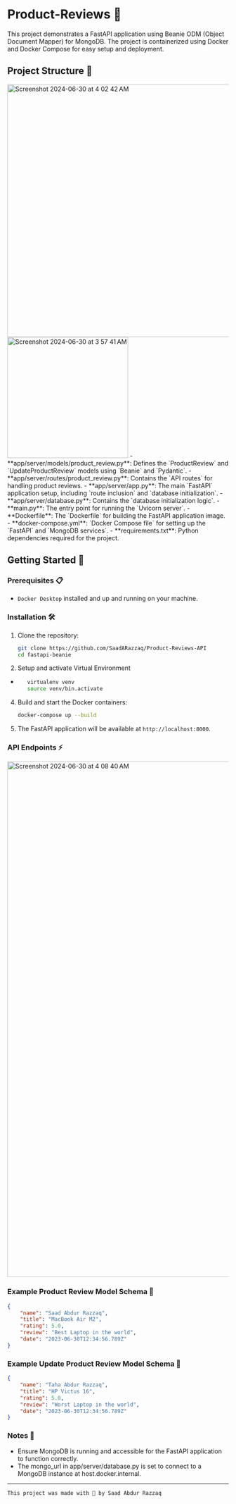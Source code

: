 # Product-Reviews 📝

This project demonstrates a FastAPI application using Beanie ODM (Object Document Mapper) for MongoDB. The project is containerized using Docker and Docker Compose for easy setup and deployment.

## Project Structure 🧱

<img width="574" alt="Screenshot 2024-06-30 at 4 02 42 AM" src="https://github.com/SaadARazzaq/Product-Reviews-API/assets/123338307/c2d6ed5e-f235-4186-886e-4b545b3ca95e">
<img width="275" alt="Screenshot 2024-06-30 at 3 57 41 AM" src="https://github.com/SaadARazzaq/Product-Reviews-API/assets/123338307/84f21262-6c58-48ad-a3b3-6c0f74112544">
- **app/server/models/product_review.py**: Defines the `ProductReview` and `UpdateProductReview` models using `Beanie` and `Pydantic`.
- **app/server/routes/product_review.py**: Contains the `API routes` for handling product reviews.
- **app/server/app.py**: The main `FastAPI` application setup, including `route inclusion` and `database initialization`.
- **app/server/database.py**: Contains the `database initialization logic`.
- **main.py**: The entry point for running the `Uvicorn server`.
- **Dockerfile**: The `Dockerfile` for building the FastAPI application image.
- **docker-compose.yml**: `Docker Compose file` for setting up the `FastAPI` and `MongoDB services`.
- **requirements.txt**: Python dependencies required for the project.

## Getting Started 🏃

### Prerequisites 📋

- `Docker Desktop` installed and up and running on your machine.

### Installation 🛠️

1. Clone the repository:

    ```sh
    git clone https://github.com/SaadARazzaq/Product-Reviews-API
    cd fastapi-beanie
    ```

2. Setup and activate Virtual Environment

- ```sh
     virtualenv venv
     source venv/bin.activate
     ```

4. Build and start the Docker containers:

    ```sh
    docker-compose up --build
    ```

5. The FastAPI application will be available at `http://localhost:8000`.
   

### API Endpoints ⚡

<img width="1171" alt="Screenshot 2024-06-30 at 4 08 40 AM" src="https://github.com/SaadARazzaq/Product-Reviews-API/assets/123338307/a29067cd-7627-4846-ab34-fcda264f73fb">

### Example Product Review Model Schema 🧩

```json
{
    "name": "Saad Abdur Razzaq",
    "title": "MacBook Air M2",
    "rating": 5.0,
    "review": "Best Laptop in the world",
    "date": "2023-06-30T12:34:56.789Z"
}
```

### Example Update Product Review Model Schema 🧩

```json
{
    "name": "Taha Abdur Razzaq",
    "title": "HP Victus 16",
    "rating": 5.0,
    "review": "Worst Laptop in the world",
    "date": "2023-06-30T12:34:56.789Z"
}
```

### Notes 📒

- Ensure MongoDB is running and accessible for the FastAPI application to function correctly.
- The mongo_url in app/server/database.py is set to connect to a MongoDB instance at host.docker.internal.

---

```bash
This project was made with 💖 by Saad Abdur Razzaq
```
